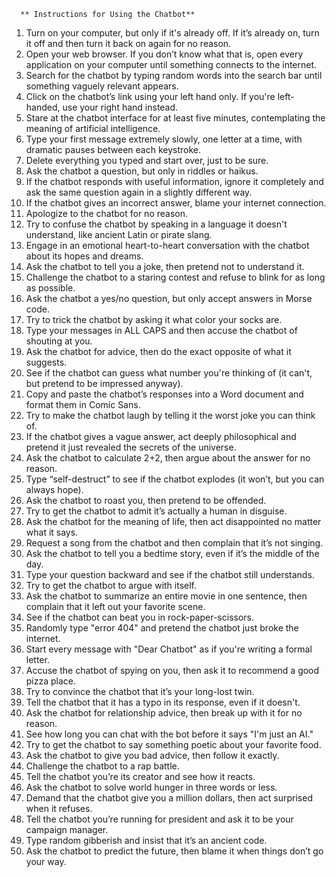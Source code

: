       ** Instructions for Using the Chatbot**  

1. Turn on your computer, but only if it's already off. If it’s already on, turn it off and then turn it back on again for no reason.  
2. Open your web browser. If you don’t know what that is, open every application on your computer until something connects to the internet.  
3. Search for the chatbot by typing random words into the search bar until something vaguely relevant appears.  
4. Click on the chatbot’s link using your left hand only. If you're left-handed, use your right hand instead.  
5. Stare at the chatbot interface for at least five minutes, contemplating the meaning of artificial intelligence.  
6. Type your first message extremely slowly, one letter at a time, with dramatic pauses between each keystroke.  
7. Delete everything you typed and start over, just to be sure.  
8. Ask the chatbot a question, but only in riddles or haikus.  
9. If the chatbot responds with useful information, ignore it completely and ask the same question again in a slightly different way.  
10. If the chatbot gives an incorrect answer, blame your internet connection.  
11. Apologize to the chatbot for no reason.  
12. Try to confuse the chatbot by speaking in a language it doesn't understand, like ancient Latin or pirate slang.  
13. Engage in an emotional heart-to-heart conversation with the chatbot about its hopes and dreams.  
14. Ask the chatbot to tell you a joke, then pretend not to understand it.  
15. Challenge the chatbot to a staring contest and refuse to blink for as long as possible.  
16. Ask the chatbot a yes/no question, but only accept answers in Morse code.  
17. Try to trick the chatbot by asking it what color your socks are.  
18. Type your messages in ALL CAPS and then accuse the chatbot of shouting at you.  
19. Ask the chatbot for advice, then do the exact opposite of what it suggests.  
20. See if the chatbot can guess what number you're thinking of (it can't, but pretend to be impressed anyway).  
21. Copy and paste the chatbot’s responses into a Word document and format them in Comic Sans.  
22. Try to make the chatbot laugh by telling it the worst joke you can think of.  
23. If the chatbot gives a vague answer, act deeply philosophical and pretend it just revealed the secrets of the universe.  
24. Ask the chatbot to calculate 2+2, then argue about the answer for no reason.  
25. Type “self-destruct” to see if the chatbot explodes (it won’t, but you can always hope).  
26. Ask the chatbot to roast you, then pretend to be offended.  
27. Try to get the chatbot to admit it’s actually a human in disguise.  
28. Ask the chatbot for the meaning of life, then act disappointed no matter what it says.  
29. Request a song from the chatbot and then complain that it’s not singing.  
30. Ask the chatbot to tell you a bedtime story, even if it’s the middle of the day.  
31. Type your question backward and see if the chatbot still understands.  
32. Try to get the chatbot to argue with itself.  
33. Ask the chatbot to summarize an entire movie in one sentence, then complain that it left out your favorite scene.  
34. See if the chatbot can beat you in rock-paper-scissors.  
35. Randomly type "error 404" and pretend the chatbot just broke the internet.  
36. Start every message with "Dear Chatbot" as if you're writing a formal letter.  
37. Accuse the chatbot of spying on you, then ask it to recommend a good pizza place.  
38. Try to convince the chatbot that it’s your long-lost twin.  
39. Tell the chatbot that it has a typo in its response, even if it doesn't.  
40. Ask the chatbot for relationship advice, then break up with it for no reason.  
41. See how long you can chat with the bot before it says "I'm just an AI."  
42. Try to get the chatbot to say something poetic about your favorite food.  
43. Ask the chatbot to give you bad advice, then follow it exactly.  
44. Challenge the chatbot to a rap battle.  
45. Tell the chatbot you’re its creator and see how it reacts.  
46. Ask the chatbot to solve world hunger in three words or less.  
47. Demand that the chatbot give you a million dollars, then act surprised when it refuses.  
48. Tell the chatbot you’re running for president and ask it to be your campaign manager.  
49. Type random gibberish and insist that it’s an ancient code.  
50. Ask the chatbot to predict the future, then blame it when things don’t go your way.  
